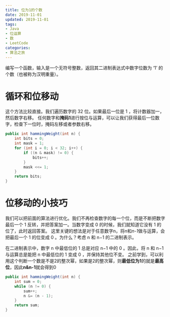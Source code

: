 ```yaml
---
title: 位为1的个数
date: 2019-11-01
updated: 2019-11-01
tags:
- Java
- 位运算
- 数
- LeetCode
categories:
- 算法之旅
---
```


编写一个函数，输入是一个无符号整数，返回其二进制表达式中数字位数为 ‘1’ 的个数（也被称为汉明重量）。

# 循环和位移动
这个方法比较直接。我们遍历数字的 32 位。如果最后一位是 1 ，将计数器加一，然后数字右移。
任何数字和**掩码1**进行按位与运算，可以让我们获得最后一位数字，检查下一位时，掩码左移或者参数右移。
```java
public int hammingWeight(int n) {
    int bits = 0;
    int mask = 1;
    for (int i = 0; i < 32; i++) {
        if ((n & mask) != 0) {
            bits++;
        }
        mask <<= 1;
    }
    return bits;
}
```
# 位移动的小技巧
我们可以把前面的算法进行优化。我们不再检查数字的每一个位，而是不断把数字最后一个 1 反转，并把答案加一。当数字变成 0 的时候，我们就知道它没有 1 的位了，此时返回答案。
这里关键的想法是对于任意数字n，将*n*和*n-1*做与运算，会把最后一个 1 的位变成 0 。为什么？考虑 n 和 n−1 的二进制表示。

在二进制表示中，数字 n 中最低位的 1 总是对应 n−1 中的 0 。因此，将 n 和 n−1 与运算总是能把 n 中最低位的 1 变成 0 ，并保持其他位不变。
之前学到，可以利用这个判断一个数是不是2的整次幂，如果是2的整次幂，则**最低位为1**的就是**最高位**，因此**n&n-1**就会得到0

```java
public int hammingWeight(int n) {
    int sum = 0;
    while (n != 0) {
        sum++;
        n &= (n - 1);
    }
    return sum;
}
```
